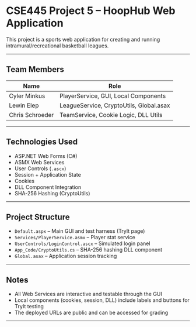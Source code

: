 # CSE445 Project 5 – HoopHub Web Application

This project is a sports web application for creating and running intramural/recreational basketball leagues.

---

## Team Members

| Name              | Role                      |
|-------------------|---------------------------|
| Cyler Minkus      | PlayerService, GUI, Local Components |
| Lewin Elep        | LeagueService, CryptoUtils, Global.asax |
| Chris Schroeder   | TeamService, Cookie Logic, DLL Utils |

---

## Technologies Used

- ASP.NET Web Forms (C#)
- ASMX Web Services
- User Controls (`.ascx`)
- Session + Application State
- Cookies
- DLL Component Integration
- SHA-256 Hashing (CryptoUtils)

---

## Project Structure

- `Default.aspx` – Main GUI and test harness (TryIt page)
- `Services/PlayerService.asmx` – Player stat service
- `UserControls/LoginControl.ascx` – Simulated login panel
- `App_Code/CryptoUtils.cs` – SHA-256 hashing DLL component
- `Global.asax` – Application session tracking

---

## Notes

- All Web Services are interactive and testable through the GUI
- Local components (cookies, session, DLL) include labels and buttons for TryIt testing
- The deployed URLs are public and can be accessed for grading
---
